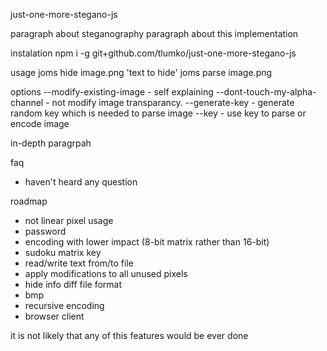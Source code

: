 just-one-more-stegano-js

paragraph about steganography
paragraph about this implementation

instalation
npm i -g git+github.com/tlumko/just-one-more-stegano-js

usage
joms hide image.png 'text to hide'
joms parse image.png

options
--modify-existing-image - self explaining
--dont-touch-my-alpha-channel - not modify image transparancy.
--generate-key - generate random key which is needed to parse image
--key <keyfilename> - use key to parse or encode image 

in-depth paragrpah

faq
- haven't heard any question

roadmap
- not linear pixel usage
- password
- encoding with lower impact (8-bit matrix rather than 16-bit)
- sudoku matrix key
- read/write text from/to file
- apply modifications to all unused pixels
- hide info diff file format
- bmp
- recursive encoding
- browser client

it is not likely that any of this features would be ever done

